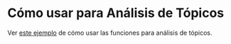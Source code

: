 # Cómo usar para Análisis de Tópicos
Ver [este ejemplo][ejemplo_topicos] de cómo usar las funciones para análisis de tópicos.

[ejemplo_topicos]: ../../banrep/notebooks/ej_topicos.ipynb

